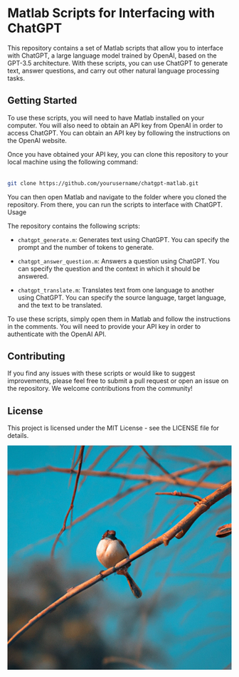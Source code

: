 # Matlab Scripts for Interfacing with ChatGPT

This repository contains a set of Matlab scripts that allow you to interface with ChatGPT, a large language model trained by OpenAI, based on the GPT-3.5 architecture. With these scripts, you can use ChatGPT to generate text, answer questions, and carry out other natural language processing tasks.

## Getting Started

To use these scripts, you will need to have Matlab installed on your computer. You will also need to obtain an API key from OpenAI in order to access ChatGPT. You can obtain an API key by following the instructions on the OpenAI website.

Once you have obtained your API key, you can clone this repository to your local machine using the following command:

```bash

git clone https://github.com/yourusername/chatgpt-matlab.git

```

You can then open Matlab and navigate to the folder where you cloned the repository. From there, you can run the scripts to interface with ChatGPT.
Usage

The repository contains the following scripts:

- `chatgpt_generate.m`: Generates text using ChatGPT. You can specify the prompt and the number of tokens to generate.

- `chatgpt_answer_question.m`: Answers a question using ChatGPT. You can specify the question and the context in which it should be answered.

- `chatgpt_translate.m`: Translates text from one language to another using ChatGPT. You can specify the source language, target language, and the text to be translated.

To use these scripts, simply open them in Matlab and follow the instructions in the comments. You will need to provide your API key in order to authenticate with the OpenAI API.

## Contributing

If you find any issues with these scripts or would like to suggest improvements, please feel free to submit a pull request or open an issue on the repository. We welcome contributions from the community!

## License

This project is licensed under the MIT License - see the LICENSE file for details.

![](generated_image.png)